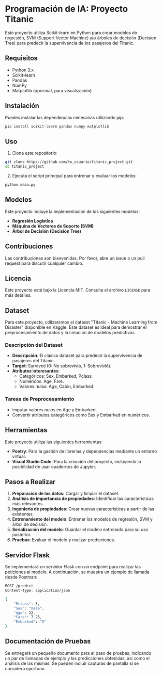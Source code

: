 # Programación de IA: Proyecto Titanic

Este proyecto utiliza Scikit-learn en Python para crear modelos de regresión, SVM (Support Vector Machine) y/o árboles de decisión (Decision Tree) para predecir la supervivencia de los pasajeros del Titanic.

## Requisitos

- Python 3.x
- Scikit-learn
- Pandas
- NumPy
- Matplotlib (opcional, para visualización)

## Instalación

Puedes instalar las dependencias necesarias utilizando pip:

```bash
pip install scikit-learn pandas numpy matplotlib
```

## Uso

1. Clona este repositorio:

```bash
git clone https://github.com/tu_usuario/titanic_project.git
cd titanic_project
```

2. Ejecuta el script principal para entrenar y evaluar los modelos:

```bash
python main.py
```

## Modelos

Este proyecto incluye la implementación de los siguientes modelos:

- **Regresión Logística**
- **Máquina de Vectores de Soporte (SVM)**
- **Árbol de Decisión (Decision Tree)**

## Contribuciones

Las contribuciones son bienvenidas. Por favor, abre un issue o un pull request para discutir cualquier cambio.

## Licencia

Este proyecto está bajo la Licencia MIT. Consulta el archivo `LICENSE` para más detalles.

## Dataset

Para este proyecto, utilizaremos el dataset "Titanic - Machine Learning from Disaster" disponible en Kaggle. Este dataset es ideal para demostrar el preprocesamiento de datos y la creación de modelos predictivos.

### Descripción del Dataset

- **Descripción**: El clásico dataset para predecir la supervivencia de pasajeros del Titanic.
- **Target**: Survived (0: No sobrevivió, 1: Sobrevivió).
- **Atributos interesantes**:
    - Categóricos: Sex, Embarked, Pclass.
    - Numéricos: Age, Fare.
    - Valores nulos: Age, Cabin, Embarked.

### Tareas de Preprocesamiento

- Imputar valores nulos en Age y Embarked.
- Convertir atributos categóricos como Sex y Embarked en numéricos.

## Herramientas

Este proyecto utiliza las siguientes herramientas:

- **Poetry**: Para la gestión de librerías y dependencias mediante un entorno virtual.
- **Visual Studio Code**: Para la creación del proyecto, incluyendo la posibilidad de usar cuadernos de Jupyter.

## Pasos a Realizar

1. **Preparación de los datos**: Cargar y limpiar el dataset.
2. **Análisis de importancia de propiedades**: Identificar las características más relevantes.
3. **Ingeniería de propiedades**: Crear nuevas características a partir de las existentes.
4. **Entrenamiento del modelo**: Entrenar los modelos de regresión, SVM y árbol de decisión.
5. **Serialización del modelo**: Guardar el modelo entrenado para su uso posterior.
6. **Pruebas**: Evaluar el modelo y realizar predicciones.

## Servidor Flask

Se implementará un servidor Flask con un endpoint para realizar las peticiones al modelo. A continuación, se muestra un ejemplo de llamada desde Postman:

```bash
POST /predict
Content-Type: application/json

{
    "Pclass": 3,
    "Sex": "male",
    "Age": 22,
    "Fare": 7.25,
    "Embarked": "S"
}
```

## Documentación de Pruebas

Se entregará un pequeño documento para el paso de pruebas, indicando un par de llamadas de ejemplo y las predicciones obtenidas, así como el análisis de las mismas. Se pueden incluir capturas de pantalla si se considera oportuno.
